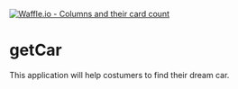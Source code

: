 [![Waffle.io - Columns and their card count](https://badge.waffle.io/GTR-GROUP/getCar.png?columns=all)](https://waffle.io/GTR-GROUP/getCar?utm_source=badge)
# getCar
This application will help costumers to find their dream car.